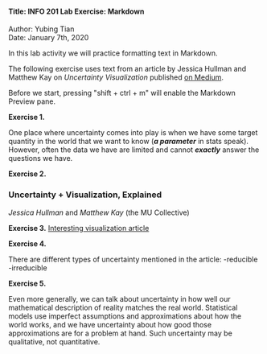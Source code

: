 #### Title: INFO 201 Lab Exercise: Markdown  
Author: Yubing Tian  
Date: January 7th, 2020

 In this lab activity we will practice formatting text in Markdown.

 The following exercise uses text from an article by Jessica Hullman and Matthew Kay on _Uncertainty Visualization_ published [on Medium](medium.com/multiple-views-visualization-research-explained/uncertainty-visualization-explained-67e7a73f031b).

 Before we start, pressing "shift + ctrl + m" will enable the Markdown Preview pane.

**Exercise 1.**

One place where uncertainty comes into play is when we have some target quantity in the world that we want to know (_**a parameter**_ in stats speak). However, often the data we have are limited and cannot _**exactly**_ answer the questions we have.

**Exercise 2.**

### Uncertainty + Visualization, Explained
_Jessica Hullman_ and _Matthew Kay_ (the MU Collective)

**Exercise 3.**
[Interesting visualization article](https://www.r-bloggers.com/7-visualizations-you-should-learn-in-r/ )

**Exercise 4.**

There are different types of uncertainty mentioned in the article: 
-reducible 
-irreducible

**Exercise 5.**

Even more generally, we can talk about uncertainty in how well our mathematical description of reality matches the real world. Statistical models use imperfect assumptions and approximations about how the world works, and we have uncertainty about how good those approximations are for a problem at hand. Such uncertainty may be qualitative, not quantitative.
